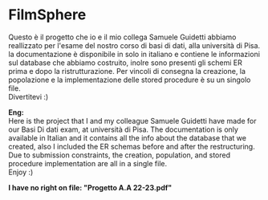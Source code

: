 # FilmSphere
Questo è il progetto che io e il mio collega Samuele Guidetti abbiamo reallizzato per l'esame del nostro corso di basi di dati, alla università di Pisa.
la documentazione è disponibile in solo in italiano e contiene le informazioni sul database che abbiamo costruito, inolre sono presenti gli schemi ER prima e dopo la ristrutturazione.
Per vincoli di consegna la creazione, la popolazione e la implementazione delle stored procedure è su un singolo file. \
Divertitevi :)

**Eng:** \
Here is the project that I and my colleague Samuele Guidetti have made for our Basi Di dati exam, at università di Pisa.
The documentation is only available in Italian and it contains all the info about the database that we created, also I included the ER schemas before and after the restructuring.
Due to submission constraints, the creation, population, and stored procedure implementation are all in a single file. \
Enjoy :)

**I have no right on file: "Progetto A.A 22-23.pdf"**
